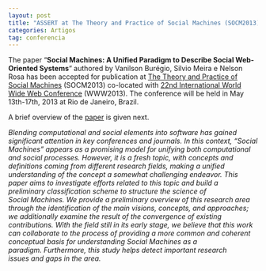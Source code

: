 ```yaml
---
layout: post
title: "ASSERT at The Theory and Practice of Social Machines (SOCM2013) co-located with 22nd International World Wide Web Conference (WWW2013)"
categories: Artigos
tag: conferencia
---
```


The paper “**Social Machines: A Unified Paradigm to Describe Social Web-Oriented Systems**“ authored by Vanilson Burégio, Silvio Meira e Nelson Rosa has been accepted for publication at [The Theory and Practice of Social Machines](http://sociam.org/www2013/) (SOCM2013) co-located with [22nd International World Wide Web Conference](http://www2013.org/) (WWW2013). The conference will be held in May 13th-17th, 2013 at Rio de Janeiro, Brazil.

A brief overview of the [paper](http://sociam.org/www2013/papers/socm2013_submission_5.pdf) is given next.

_Blending computational and social elements into software has&nbsp;gained significant attention in key conferences and journals. In&nbsp;this context, “Social Machines” appears as a promising model&nbsp;for unifying both computational and social processes. However,&nbsp;it is a fresh topic, with concepts and definitions coming from&nbsp;different research fields, making a unified understanding of the&nbsp;concept a somewhat challenging endeavor. This paper aims to&nbsp;investigate efforts related to this topic and build a preliminary&nbsp;classification scheme to structure the science of Social&nbsp;Machines. We provide a preliminary overview of this research&nbsp;area through the identification of the main visions, concepts, and&nbsp;approaches; we additionally examine the result of the&nbsp;convergence of existing contributions. With the field still in its&nbsp;early stage, we believe that this work can collaborate to the&nbsp;process of providing a more common and coherent conceptual&nbsp;basis for understanding Social Machines as a paradigm.&nbsp;Furthermore, this study helps detect important research issues&nbsp;and gaps in the area._